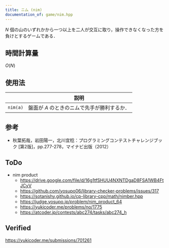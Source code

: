 ```yaml
---
title: ニム (nim)
documentation_of: game/nim.hpp
---
```


$N$ 個の山のいずれかから一つ以上を二人が交互に取り，操作できなくなった方を負けとするゲームである．


## 時間計算量

$O(N)$


## 使用法

||説明|
|:--:|:--:|
|`nim(a)`|盤面が $A$ のときのニムで先手が勝利するか．|


## 参考

- 秋葉拓哉，岩田陽一，北川宜稔：プログラミングコンテストチャレンジブック \[第2版\]，pp.277-278，マイナビ出版（2012）


## ToDo

- nim product
  - https://drive.google.com/file/d/16g1tfSHUU4NXNTDgaD8FSA1WB4FtJCyV
  - https://github.com/yosupo06/library-checker-problems/issues/317
  - https://sotanishy.github.io/cp-library-cpp/math/nimber.hpp
  - https://judge.yosupo.jp/problem/nim_product_64
  - https://yukicoder.me/problems/no/1775
  - https://atcoder.jp/contests/abc274/tasks/abc274_h


## Verified

https://yukicoder.me/submissions/701261
